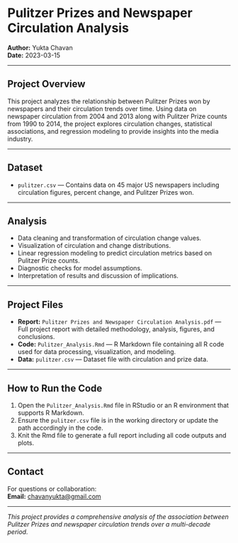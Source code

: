 # Pulitzer Prizes and Newspaper Circulation Analysis  
**Author:** Yukta Chavan  
**Date:** 2023-03-15  

---

## Project Overview  
This project analyzes the relationship between Pulitzer Prizes won by newspapers and their circulation trends over time. Using data on newspaper circulation from 2004 and 2013 along with Pulitzer Prize counts from 1990 to 2014, the project explores circulation changes, statistical associations, and regression modeling to provide insights into the media industry.  

---

## Dataset  
- `pulitzer.csv` — Contains data on 45 major US newspapers including circulation figures, percent change, and Pulitzer Prizes won.  

---

## Analysis  
- Data cleaning and transformation of circulation change values.  
- Visualization of circulation and change distributions.  
- Linear regression modeling to predict circulation metrics based on Pulitzer Prize counts.  
- Diagnostic checks for model assumptions.  
- Interpretation of results and discussion of implications.  

---

## Project Files  
- **Report:** `Pulitzer Prizes and Newspaper Circulation Analysis.pdf` — Full project report with detailed methodology, analysis, figures, and conclusions.  
- **Code:** `Pulitzer_Analysis.Rmd` — R Markdown file containing all R code used for data processing, visualization, and modeling.  
- **Data:** `pulitzer.csv` — Dataset file with circulation and prize data.  

---

## How to Run the Code  
1. Open the `Pulitzer_Analysis.Rmd` file in RStudio or an R environment that supports R Markdown.  
2. Ensure the `pulitzer.csv` file is in the working directory or update the path accordingly in the code.  
3. Knit the Rmd file to generate a full report including all code outputs and plots.  

---

## Contact  
For questions or collaboration:  
**Email:** chavanyukta@gmail.com

---

*This project provides a comprehensive analysis of the association between Pulitzer Prizes and newspaper circulation trends over a multi-decade period.*  

